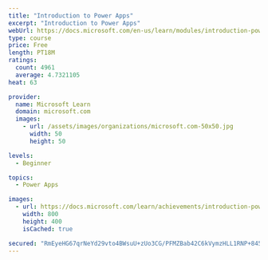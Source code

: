 ```yaml
---
title: "Introduction to Power Apps"
excerpt: "Introduction to Power Apps"
webUrl: https://docs.microsoft.com/en-us/learn/modules/introduction-power-apps/
type: course
price: Free
length: PT18M
ratings:
  count: 4961
  average: 4.7321105
heat: 63

provider:
  name: Microsoft Learn
  domain: microsoft.com
  images:
    - url: /assets/images/organizations/microsoft.com-50x50.jpg
      width: 50
      height: 50

levels:
  - Beginner

topics:
  - Power Apps

images:
  - url: https://docs.microsoft.com/learn/achievements/introduction-power-apps-social.png
    width: 800
    height: 400
    isCached: true

secured: "RmEyeHG67qrNeYd29vto4BWsuU+zUo3CG/PFMZBab42C6kVymzHLL1RNP+845aarLUhJR6se1SVgZuuHykjrY4laPDlb03R7sLDZc7U4LNWhMXU7Ll/SRmjySt7Dl9j848V+jddBvjx8WC4UsGZHKBU3dijYN5cN4Zl3ljqQ1soxaox/uDjVFi0yHTxueXp4O/IxgkdDmmw0y8YXT3hlpS9MtXQBc1HAh7Pp5M2kR5jUOHWwe6lR2ETx9Bolt3xZ5S1B/Tf+7AoPlXzlvtdTjDaf53jXwVY9VNbUJ9upg6Bp49w1XLfgrW3efKDEwKNLt4mzDZO1cXtD8vqpZriITxPBSr2zs8R0fxzE9Bc953rvwiTI08iG1ikSKN6+7nLuFFchrTkhGObIucQyI2o2r4Jb67c9KUYhgGm6U3Rp+tc=;PS9n0oIPe5lLijRkPP9prg=="
---
```


